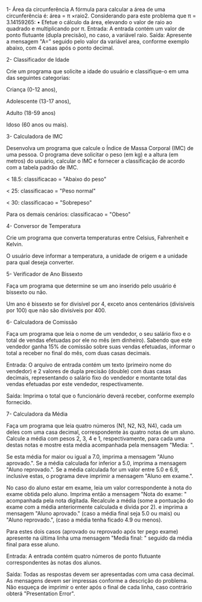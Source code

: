 1- Área da circunferência
A fórmula para calcular a área de uma circunferência é: área = π ×raio2. Considerando para
este problema que π = 3.14159265: 
• Efetue o cálculo da área, elevando o valor de raio ao quadrado e multiplicando por π. 
Entrada: A entrada contém um valor de ponto flutuante (dupla precisão), no caso, a variável
raio.
Saída: Apresente a mensagem "A=" seguido pelo valor da variável area, conforme exemplo
abaixo, com 4 casas após o ponto decimal.




2- Classificador de Idade


Crie um programa que solicite a idade do usuário e classifique-o
em uma das seguintes categorias:

Criança (0-12 anos),

Adolescente (13-17 anos),

Adulto (18-59 anos)

Idoso (60 anos ou mais).




3- Calculadora de IMC


Desenvolva um programa que calcule o Índice de Massa Corporal (IMC) de uma pessoa.
O programa deve solicitar o peso (em kg) e a altura (em metros) do usuário,
calcular o IMC e fornecer a classificação de acordo com a tabela padrão de IMC.


< 18.5: classificacao = "Abaixo do peso" 

< 25: classificacao = "Peso normal"

 < 30: classificacao = "Sobrepeso"

 Para os demais cenários: classificacao = "Obeso"




4- Conversor de Temperatura 

Crie um programa que converta temperaturas entre Celsius, Fahrenheit e Kelvin. 

O usuário deve informar a temperatura, a unidade de origem e a unidade para qual deseja converter.




5- Verificador de Ano Bissexto


Faça um programa que determine se um ano inserido pelo usuário é bissexto ou não.

Um ano é bissexto se for divisível por 4, exceto anos centenários (divisíveis por 100) que não são divisíveis por 400.




6- Calculadora de Comissão


Faça um programa que leia o nome de um vendedor, o seu salário fixo e o total de vendas
efetuadas por ele no mês (em dinheiro). Sabendo que este vendedor ganha 15% de comissão
sobre suas vendas efetuadas, informar o total a receber no final do mês, com duas casas decimais. 

Entrada: O arquivo de entrada contém um texto (primeiro nome do vendedor) e 2 valores de
dupla precisão (double) com duas casas decimais, representando o salário fixo do vendedor e
montante total das vendas efetuadas por este vendedor, respectivamente. 

Saída: Imprima o total que o funcionário deverá receber, conforme exemplo fornecido.




7- Calculadora da Média


Faça um programa que leia quatro números (N1, N2, N3, N4), cada um deles com uma casa decimal, correspondente às quatro notas de um aluno. Calcule a média com pesos 2, 3, 4 e 1, respectivamente, para cada uma destas notas e mostre esta média acompanhada pela mensagem "Media: ". 

Se esta média for maior ou igual a 7.0, imprima a mensagem "Aluno aprovado.". Se a média calculada for inferior a 5.0, imprima a mensagem "Aluno reprovado.". Se a média calculada for um valor entre 5.0 e 6.9, inclusive estas, o programa deve imprimir a mensagem "Aluno em exame.".

 No caso do aluno estar em exame, leia um valor correspondente à nota do exame obtida pelo aluno. Imprima então a mensagem "Nota do exame: " acompanhada pela nota digitada. Recalcule a média (some a pontuação do exame com a média anteriormente calculada e divida por 2). e imprima a mensagem "Aluno aprovado." (caso a média final seja 5.0 ou mais) ou "Aluno reprovado.", (caso a média tenha ficado 4.9 ou menos). 

Para estes dois casos
(aprovado ou reprovado após ter pego exame) apresente na última linha uma mensagem "Media
final: " seguido da média final para esse aluno.


Entrada: A entrada contém quatro números de ponto flutuante correspondentes às notas dos alunos.


Saída: Todas as respostas devem ser apresentadas com uma casa decimal. As mensagens devem ser impressas conforme a descrição do problema. Não esqueça de imprimir o enter após o final de cada linha, caso contrário obterá "Presentation Error".